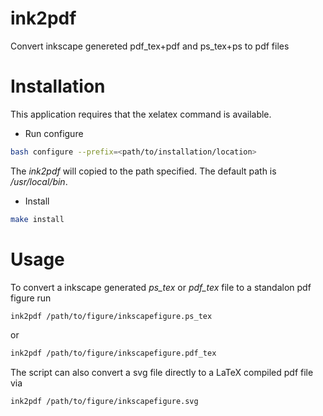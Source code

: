 # ink2pdf
Convert inkscape genereted pdf_tex+pdf and ps_tex+ps to pdf files

# Installation
This application requires that the xelatex command is available.

* Run configure
```bash
bash configure --prefix=<path/to/installation/location>
```
The *ink2pdf* will copied to the path specified.
The default path is */usr/local/bin*.

* Install
```bash
make install
```

# Usage
To convert a inkscape generated *ps_tex* or *pdf_tex* file to a standalon pdf figure run
```bash
ink2pdf /path/to/figure/inkscapefigure.ps_tex
```
or
```bash
ink2pdf /path/to/figure/inkscapefigure.pdf_tex
```

The script can also convert a svg file directly to a LaTeX compiled pdf file via
```bash
ink2pdf /path/to/figure/inkscapefigure.svg
```
